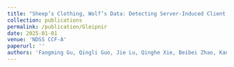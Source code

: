 ```yaml
---
title: "Sheep’s Clothing, Wolf’s Data: Detecting Server-Induced Client Vulnerabilities in Windows Remote IPC"
collection: publications
permalink: /publication/Gleipnir
date: 2025-01-01
venue: 'NDSS CCF-A'
paperurl: ''
authors: 'Fangming Gu, Qingli Guo, Jie Lu, Qinghe Xie, Beibei Zhao, Kangjie Lu, Hong Li, and Xiaorui Gong'
---
```

